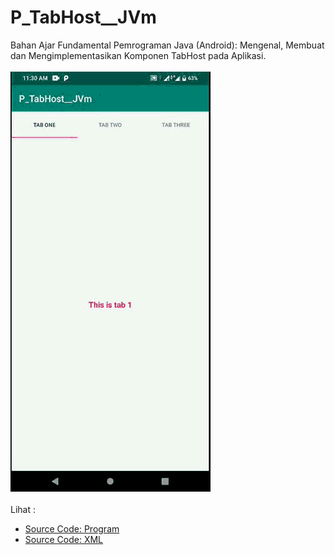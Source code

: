 # P_TabHost__JVm
Bahan Ajar Fundamental Pemrograman Java (Android): Mengenal, Membuat dan Mengimplementasikan Komponen TabHost pada Aplikasi.<br><br>
<img src="https://github.com/RizkyKhapidsyah/P_TabHost__JVm/blob/master/results/R20200222_113057%2000_00_00-00_00_08.50.gif"><br><br>
Lihat :<br>
- <a href="https://github.com/RizkyKhapidsyah/P_TabHost__JVm/blob/master/app/src/main/java/com/rizkykhapidsyah/p_tabhost__jvm/MainActivity.java">Source Code: Program</a><br>
- <a href="https://github.com/RizkyKhapidsyah/P_TabHost__JVm/blob/master/app/src/main/res/layout/activity_main.xml">Source Code: XML</a>
